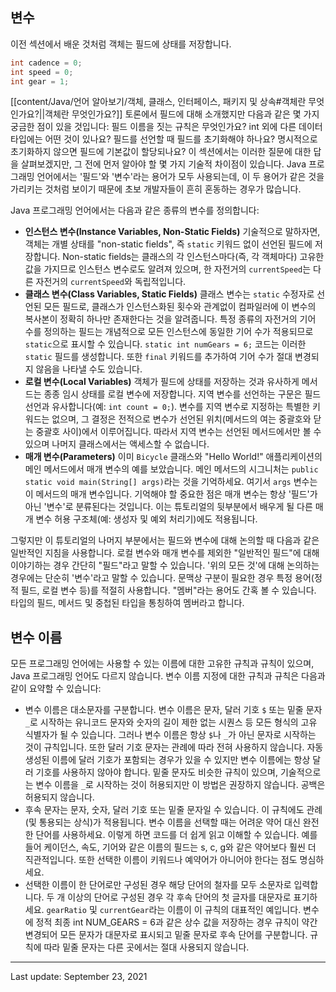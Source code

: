 ## 변수
이전 섹션에서 배운 것처럼 객체는 필드에 상태를 저장합니다.
```java
int cadence = 0;
int speed = 0;
int gear = 1;
```
[[content/Java/언어 알아보기/객체, 클래스, 인터페이스, 패키지 및 상속#객체란 무엇인가요?||객체란 무엇인가요?]] 토론에서 필드에 대해 소개했지만 다음과 같은 몇 가지 궁금한 점이 있을 것입니다: 필드 이름을 짓는 규칙은 무엇인가요? int 외에 다른 데이터 타입에는 어떤 것이 있나요? 필드를 선언할 때 필드를 초기화해야 하나요? 명시적으로 초기화하지 않으면 필드에 기본값이 할당되나요? 이 섹션에서는 이러한 질문에 대한 답을 살펴보겠지만, 그 전에 먼저 알아야 할 몇 가지 기술적 차이점이 있습니다. Java 프로그래밍 언어에서는 '필드'와 '변수'라는 용어가 모두 사용되는데, 이 두 용어가 같은 것을 가리키는 것처럼 보이기 때문에 초보 개발자들이 흔히 혼동하는 경우가 많습니다.

Java 프로그래밍 언어에서는 다음과 같은 종류의 변수를 정의합니다:

- **인스턴스 변수(Instance Variables, Non-Static Fields)** 기술적으로 말하자면, 객체는 개별 상태를 "non-static fields", 즉 `static` 키워드 없이 선언된 필드에 저장합니다. Non-static fields는 클래스의 각 인스턴스마다(즉, 각 객체마다) 고유한 값을 가지므로 인스턴스 변수로도 알려져 있으며, 한 자전거의 `currentSpeed`는 다른 자전거의 `currentSpeed`와 독립적입니다.
- **클래스 변수(Class Variables, Static Fields)** 클래스 변수는 `static` 수정자로 선언된 모든 필드로, 클래스가 인스턴스화된 횟수와 관계없이 컴파일러에 이 변수의 복사본이 정확히 하나만 존재한다는 것을 알려줍니다. 특정 종류의 자전거의 기어 수를 정의하는 필드는 개념적으로 모든 인스턴스에 동일한 기어 수가 적용되므로 `static`으로 표시할 수 있습니다. `static int numGears = 6;` 코드는 이러한 `static` 필드를 생성합니다. 또한 `final` 키워드를 추가하여 기어 수가 절대 변경되지 않음을 나타낼 수도 있습니다.
- **로컬 변수(Local Variables)** 객체가 필드에 상태를 저장하는 것과 유사하게 메서드는 종종 임시 상태를 로컬 변수에 저장합니다. 지역 변수를 선언하는 구문은 필드 선언과 유사합니다(예: `int count = 0;`). 변수를 지역 변수로 지정하는 특별한 키워드는 없으며, 그 결정은 전적으로 변수가 선언된 위치(메서드의 여는 중괄호와 닫는 중괄호 사이)에서 이루어집니다. 따라서 지역 변수는 선언된 메서드에서만 볼 수 있으며 나머지 클래스에서는 액세스할 수 없습니다.
- **매개 변수(Parameters)** 이미 `Bicycle` 클래스와 "Hello World!" 애플리케이션의 메인 메서드에서 매개 변수의 예를 보았습니다. 메인 메서드의 시그니처는 `public static void main(String[] args)`라는 것을 기억하세요. 여기서 `args` 변수는 이 메서드의 매개 변수입니다. 기억해야 할 중요한 점은 매개 변수는 항상 '필드'가 아닌 '변수'로 분류된다는 것입니다. 이는 튜토리얼의 뒷부분에서 배우게 될 다른 매개 변수 허용 구조체(예: 생성자 및 예외 처리기)에도 적용됩니다.

그렇지만 이 튜토리얼의 나머지 부분에서는 필드와 변수에 대해 논의할 때 다음과 같은 일반적인 지침을 사용합니다. 로컬 변수와 매개 변수를 제외한 "일반적인 필드"에 대해 이야기하는 경우 간단히 "필드"라고 말할 수 있습니다. '위의 모든 것'에 대해 논의하는 경우에는 단순히 '변수'라고 말할 수 있습니다. 문맥상 구분이 필요한 경우 특정 용어(정적 필드, 로컬 변수 등)를 적절히 사용합니다. "멤버"라는 용어도 간혹 볼 수 있습니다. 타입의 필드, 메서드 및 중첩된 타입을 통칭하여 멤버라고 합니다.

## 변수 이름 
모든 프로그래밍 언어에는 사용할 수 있는 이름에 대한 고유한 규칙과 규칙이 있으며, Java 프로그래밍 언어도 다르지 않습니다. 변수 이름 지정에 대한 규칙과 규칙은 다음과 같이 요약할 수 있습니다:

- 변수 이름은 대소문자를 구분합니다. 변수 이름은 문자, 달러 기호 `$` 또는 밑줄 문자 `_`로 시작하는 유니코드 문자와 숫자의 길이 제한 없는 시퀀스 등 모든 형식의 고유 식별자가 될 수 있습니다. 그러나 변수 이름은 항상 `$`나 `_`가 아닌 문자로 시작하는 것이 규칙입니다. 또한 달러 기호 문자는 관례에 따라 전혀 사용하지 않습니다. 자동 생성된 이름에 달러 기호가 포함되는 경우가 있을 수 있지만 변수 이름에는 항상 달러 기호를 사용하지 않아야 합니다. 밑줄 문자도 비슷한 규칙이 있으며, 기술적으로는 변수 이름을 `_`로 시작하는 것이 허용되지만 이 방법은 권장하지 않습니다. 공백은 허용되지 않습니다.
- 후속 문자는 문자, 숫자, 달러 기호 또는 밑줄 문자일 수 있습니다. 이 규칙에도 관례(및 통용되는 상식)가 적용됩니다. 변수 이름을 선택할 때는 어려운 약어 대신 완전한 단어를 사용하세요. 이렇게 하면 코드를 더 쉽게 읽고 이해할 수 있습니다. 예를 들어 케이던스, 속도, 기어와 같은 이름의 필드는 s, c, g와 같은 약어보다 훨씬 더 직관적입니다. 또한 선택한 이름이 키워드나 예약어가 아니어야 한다는 점도 명심하세요.
- 선택한 이름이 한 단어로만 구성된 경우 해당 단어의 철자를 모두 소문자로 입력합니다. 두 개 이상의 단어로 구성된 경우 각 후속 단어의 첫 글자를 대문자로 표기하세요. `gearRatio` 및 `currentGear`라는 이름이 이 규칙의 대표적인 예입니다. 변수에 정적 최종 int NUM_GEARS = 6과 같은 상수 값을 저장하는 경우 규칙이 약간 변경되어 모든 문자가 대문자로 표시되고 밑줄 문자로 후속 단어를 구분합니다. 규칙에 따라 밑줄 문자는 다른 곳에서는 절대 사용되지 않습니다.

---
Last update: September 23, 2021